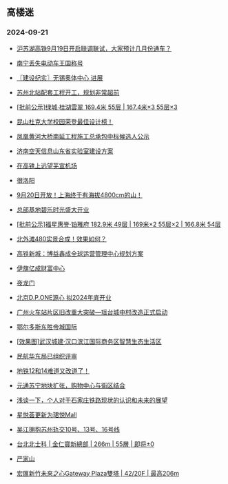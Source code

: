 ## 高楼迷 
### 2024-09-21

+ [沪苏湖高铁9月19日开启联调联试，大家预计几月份通车？](https://gaoloumi.cc/forum.php?mod=viewthread&tid=3328949)

+ [南宁丢失电动车王国称号](https://gaoloumi.cc/forum.php?mod=viewthread&tid=3328942)

+ [〖建设纪实〗无锡奥体中心 进展](https://gaoloumi.cc/forum.php?mod=viewthread&tid=3328950)

+ [苏州北站配套工程开工，规划非常超前](https://gaoloumi.cc/forum.php?mod=viewthread&tid=3328952)

+ [[批前公示]绿城·桂湖雲翠 169.4米 55层 | 167.4米×3 55层×3](https://gaoloumi.cc/forum.php?mod=viewthread&tid=3328958)

+ [昆山杜克大学校园荣登最佳设计榜！](https://gaoloumi.cc/forum.php?mod=viewthread&tid=3328955)

+ [凤凰黄河大桥南延工程施工总承包中标候选人公示](https://gaoloumi.cc/forum.php?mod=viewthread&tid=3328948)

+ [济南空天信息山东省实验室建设方案](https://gaoloumi.cc/forum.php?mod=viewthread&tid=3328956)

+ [在高铁上远望芜宣机场](https://gaoloumi.cc/forum.php?mod=viewthread&tid=3328946)

+ [很洛阳](https://gaoloumi.cc/forum.php?mod=viewthread&tid=3328959)

+ [9月20日开放！上海终于有海拔4800cm的山！](https://gaoloumi.cc/forum.php?mod=viewthread&tid=3328951)

+ [总部基地碧乐时光盛大开业](https://gaoloumi.cc/forum.php?mod=viewthread&tid=3328943)

+ [[批前公示]福星惠誉·铂雅府 182.9米 49层 | 169米×2 55层×2 | 166.8米 54层](https://gaoloumi.cc/forum.php?mod=viewthread&tid=3328957)

+ [北外滩480实景合成！效果如何？](https://gaoloumi.cc/forum.php?mod=viewthread&tid=3328953)

+ [高铁新城：博益鑫成全球运营管理中心规划方案](https://gaoloumi.cc/forum.php?mod=viewthread&tid=3328941)

+ [伊旗亿成财富中心](https://gaoloumi.cc/forum.php?mod=viewthread&tid=3328962)

+ [夜龙门](https://gaoloumi.cc/forum.php?mod=viewthread&tid=3328961)

+ [北京D.P.ONE源心 拟2024年底开业](https://gaoloumi.cc/forum.php?mod=viewthread&tid=3328945)

+ [广州火车站片区旧改重大突破—瑶台城中村改造正式启动](https://gaoloumi.cc/forum.php?mod=viewthread&tid=3328944)

+ [鄂尔多斯东胜帝城国际](https://gaoloumi.cc/forum.php?mod=viewthread&tid=3328960)

+ [[效果图]武汉城建·汉口滨江国际商务区智慧生态生活区](https://gaoloumi.cc/forum.php?mod=viewthread&tid=3328963)

+ [民航华东局已组织评审](https://gaoloumi.cc/forum.php?mod=viewthread&tid=3328964)

+ [地铁12和14难道又改道了！](https://gaoloumi.cc/forum.php?mod=viewthread&tid=3328970)

+ [元通苏宁地块扩张，购物中心与街区结合](https://gaoloumi.cc/forum.php?mod=viewthread&tid=3328966)

+ [浅谈一下，个人对于石家庄铁路现状的认识和未来的展望](https://gaoloumi.cc/forum.php?mod=viewthread&tid=3328969)

+ [星悦荟更新为珺悦Mall](https://gaoloumi.cc/forum.php?mod=viewthread&tid=3328968)

+ [吴江拥抱苏州轨交10号、13号、16号线](https://gaoloumi.cc/forum.php?mod=viewthread&tid=3328967)

+ [台北北士科 | 金仁寶新總部 | 266m | 55層 | 即将±0](https://gaoloumi.cc/forum.php?mod=viewthread&tid=3328974)

+ [严家山](https://gaoloumi.cc/forum.php?mod=viewthread&tid=3328973)

+ [宏匯新竹未來之心Gateway Plaza雙塔 | 42/20F | 最高206m](https://gaoloumi.cc/forum.php?mod=viewthread&tid=3328972)

